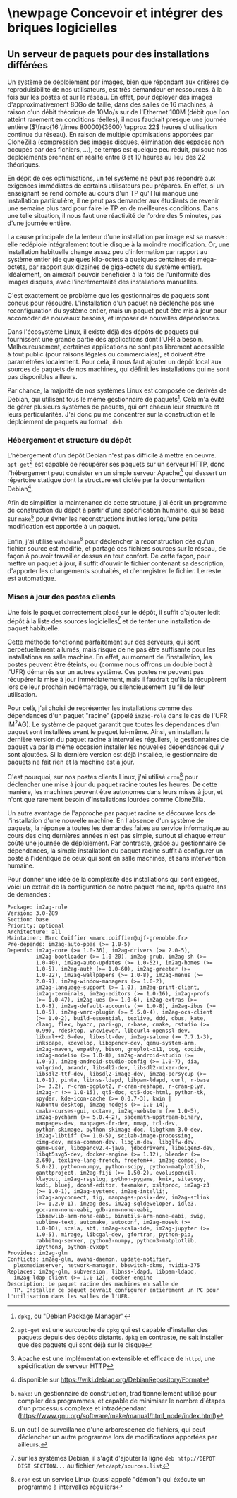 \newpage
Concevoir et intégrer des briques logicielles
============================

Un serveur de paquets pour des installations différées
------------------------------------------------

Un système de déploiement par images, bien que répondant aux critères
de reproduisibilité de nos utilisateurs, est très demandeur en
ressources, à la fois sur les postes et sur le réseau. En effet, pour
déployer des images d'approximativement 80Go de taille, dans des
salles de 16 machines, à raison d'un débit théorique de 10Mo/s sur de
l'Ethernet 100M (débit que l'on atteint rarement en conditions
réelles), il nous faudrait presque une journée entière ($\frac{16
\times 80000}{3600} \approx 22$ heures d'utilisation continue du
réseau). En raison de multiple optimisations apportées par CloneZilla
(compression des images disques, élimination des espaces non occupés
par des fichiers, ...), ce temps est quelque peu réduit, puisque nos
déploiements prennent en réalité entre 8 et 10 heures au lieu des 22
théoriques.

En dépit de ces optimisations, un tel système ne peut pas répondre aux
exigences immédiates de certains utilisateurs peu préparés. En effet,
si un enseignant se rend compte au cours d'un TP qu'il lui manque une
installation particulière, il ne peut pas demander aux étudiants de
revenir une semaine plus tard pour faire le TP en de meilleures
conditions. Dans une telle situation, il nous faut une réactivité de
l'ordre des 5 minutes, pas d'une journée entière.

La cause principale de la lenteur d'une installation par image est sa
masse : elle redéploie intégralement tout le disque à la moindre
modification. Or, une installation habituelle change assez peu
d'information par rapport au système entier (de quelques kilo-octets à
quelques centaines de méga-octets, par rapport aux dizaines de
giga-octets du système entier). Idéalement, on aimerait pouvoir
bénéficier à la fois de l'uniformité des images disques, avec
l'incrémentalité des installations manuelles.

C'est exactement ce problème que les gestionnaires de paquets sont
conçus pour résoudre. L'installation d'un paquet ne déclenche pas une
reconfiguration du système entier, mais un paquet peut être mis à jour
pour accomoder de nouveaux besoins, et imposer de nouvelles
dépendances.

Dans l'écosystème Linux, il existe déjà des dépôts de paquets qui
fournissent une grande partie des applications dont l'UFR a
besoin. Malheureusement, certaines applications ne sont pas librement
accessible à tout public (pour raisons légales ou commerciales), et
doivent être paramétrées localement. Pour celà, il nous faut ajouter
un dépôt local aux sources de paquets de nos machines, qui définit les
installations qui ne sont pas disponibles ailleurs.

Par chance, la majorité de nos systèmes Linux est composée de dérivés
de Debian, qui utilisent tous le même gestionnaire de
paquets[^dpkg]. Celà m'a évité de gérer plusieurs systèmes de paquets,
qui ont chacun leur structure et leurs particularités. J'ai donc pu me
concentrer sur la construction et le déploiement de paquets au format
`.deb`.

### Hébergement et structure du dépôt

L'hébergement d'un dépôt Debian n'est pas difficile à mettre en
oeuvre. `apt-get`[^apt-get] est capable de récupérer ses paquets sur un
serveur HTTP, donc l'hébergement peut consister en un simple serveur
Apache[^apache] qui dessert un répertoire statique dont la structure est
dictée par la documentation Debian[^debian-repo].

Afin de simplifier la maintenance de cette structure, j'ai écrit un
programme de construction du dépôt à partir d'une spécification
humaine, qui se base sur `make`[^make] pour éviter les reconstructions
inutiles lorsqu'une petite modification est apportée à un paquet.

Enfin, j'ai utilisé `watchman`[^watchman] pour déclencher la
reconstruction dès qu'un fichier source est modifié, et partagé ces
fichiers sources sur le réseau, de façon à pouvoir travailler dessus
en tout confort. De cette façon, pour mettre un paquet à jour, il
suffit d'ouvrir le fichier contenant sa description, d'apporter les
changements souhaités, et d'enregistrer le fichier. Le reste est
automatique.

[^dpkg]: `dpkg`, ou "Debian Package Manager"

[^apt-get]: `apt-get` est une surcouche de `dpkg` qui est capable
d'installer des paquets depuis des dépôts distants. `dpkg` en
contraste, ne sait installer que des paquets qui sont déjà sur le
disque

[^watchman]: un outil de surveillance d'une arborescence de fichiers,
qui peut déclencher un autre programme lors de modifications apportées
par ailleurs.

[^make]: `make`: un gestionnaire de construction, traditionnellement
utilisé pour compiler des programmes, et capable de minimiser le
nombre d'étapes d'un processus complexe et intradépendant
(<https://www.gnu.org/software/make/manual/html_node/index.html>)

[^apache]: Apache est une implémentation extensible et efficace de `httpd`,
une spécification de serveur HTTP

[^debian-repo]: disponible sur
<https://wiki.debian.org/DebianRepository/Format>

### Mises à jour des postes clients

Une fois le paquet correctement placé sur le dépôt, il suffit
d'ajouter ledit dépôt à la liste des sources
logicielles[^sources-list] et de tenter une installation de paquet
habituelle.

Cette méthode fonctionne parfaitement sur des serveurs, qui sont
perpétuellement allumés, mais risque de ne pas être suffisante pour
les installations en salle machine. En effet, au moment de
l'installation, les postes peuvent être éteints, ou (comme nous
offrons un double boot à l'UFR) démarrés sur un autres système. Ces
postes ne peuvent pas récupérer la mise à jour immédiatement, mais il
faudrait qu'ils la récupèrent lors de leur prochain redémarrage, ou
silencieusement au fil de leur utilisation.

Pour celà, j'ai choisi de représenter les installations comme des
dépendances d'un paquet "racine" (appelé `im2ag-role` dans le cas de
l'UFR IM$^2$AG). Le système de paquet garantit que toutes les dépendances
d'un paquet sont installées avant le paquet lui-même. Ainsi, en
installant la dernière version du paquet racine à intervalles
réguliers, le gestionnaires de paquet va par la même occasion
installer les nouvelles dépendances qui y sont ajoutées. Si la
dernière version est déjà installée, le gestionnaire de paquets ne
fait rien et la machine est à jour.

C'est pourquoi, sur nos postes clients Linux, j'ai utilisé
`cron`[^cron] pour déclencher une mise à jour du paquet racine toutes
les heures. De cette manière, les machines peuvent être autonomes dans
leurs mises à jour, et n'ont que rarement besoin d'installations
lourdes comme CloneZilla.

Un autre avantage de l'approche par paquet racine se découvre lors de
l'installation d'une nouvelle machine. En l'absence d'un système de
paquets, la réponse à toutes les demandes faites au service
informatique au cours des cinq dernières années n'est pas simple,
surtout si chaque erreur coûte une journée de déploiement. Par
contraste, grâce au gestionnaire de dépendances, la simple
installation du paquet racine suffit à configurer un poste à
l'identique de ceux qui sont en salle machines, et sans intervention
humaine.

Pour donner une idée de la complexité des installations qui sont
exigées, voici un extrait de la configuration de notre paquet racine,
après quatre ans de demandes :

    Package: im2ag-role
    Version: 3.0-289
    Section: base
    Priority: optional
    Architecture: all
    Maintainer: Marc Coiffier <marc.coiffier@ujf-grenoble.fr>
    Pre-depends: im2ag-auto-ppas (>= 1.0-5)
    Depends: im2ag-core (>= 1.0-36), im2ag-drivers (>= 2.0-5),
             im2ag-bootloader (>= 1.0-20), im2ag-grub, im2ag-sh (>=
             1.0-40), im2ag-auto-updates (>= 1.0-52), im2ag-homes (>=
             1.0-5), im2ag-auth (>= 1.0-60), im2ag-greeter (>=
             1.0-22), im2ag-wallpapers (>= 1.0-8), im2ag-menus (>=
             2.0-9), im2ag-window-managers (>= 1.0-2),
             im2ag-language-support (>= 1.0), im2ag-print-client,
             im2ag-terminals, im2ag-editors (>= 1.0-16), im2ag-profs
             (>= 1.0-47), im2ag-ues (>= 1.0-6), im2ag-extras (>=
             1.0-8), im2ag-default-accounts (>= 1.0-8), im2ag-ibus (>=
             1.0-5), im2ag-vmrc-plugin (>= 5.5.0-4), im2ag-ocs-client
             (>= 1.0-2), build-essential, texlive, ddd, dbus, kate,
             clang, flex, byacc, pari-gp, r-base, cmake, rstudio (>=
             0.99), rdesktop, vncviewer, libcurl4-openssl-dev,
             libxml++2.6-dev, libxslt-dev, im2ag-salome (>= 7.7.1-3),
             inkscape, kdevelop, libopencv-dev, qemu-system-arm,
             im2ag-maven, empathy, bison, gnuplot-x11, coq, coqide,
             im2ag-modelio (>= 1.0-8), im2ag-android-studio (>=
             1.0-9), im2ag-android-studio-config (>= 1.0-7), dia,
             valgrind, arandr, libsdl2-dev, libsdl2-mixer-dev,
             libsdl2-ttf-dev, libsdl2-image-dev, im2ag-persycup (>=
             1.0-1), pinta, libnss-ldapd, libpam-ldapd, curl, r-base
             (>= 3.2), r-cran-ggplot2, r-cran-reshape, r-cran-plyr,
             im2ag-r (>= 1.0-15), qt5-doc, qt5-doc-html, python-tk,
             spyder, kde-icon-cache (>= 0.0.7-3), kwin |
             kubuntu-desktop, im2ag-nodejs (>= 1.0-14),
             cmake-curses-gui, octave, im2ag-webstorm (>= 1.0-5),
             im2ag-pycharm (>= 5.0.4-2), sagemath-upstream-binary,
             manpages-dev, manpages-fr-dev, nmap, tcl-dev,
             python-skimage, python-skimage-doc, libgtkmm-3.0-dev,
             im2ag-libtiff (>= 1.0-5), scilab-image-processing,
             cimg-dev, mesa-common-dev, libglm-dev, libglfw-dev,
             qemu-user, libopencv2.4-java, jdbcdrivers, libeigen3-dev,
             libqt5svg5-dev, docker-engine (>= 1.12), blender (>=
             2.69), texlive-lang-french, freefem++, im2ag-comsol (>=
             5.0-2), python-numpy, python-scipy, python-matplotlib,
             ganttproject, im2ag-fiji (>= 1.50-2), evoluspencil,
             klayout, im2ag-rsyslog, python-pygame, kmix, sitecopy,
             kodi, bluej, dconf-editor, texmaker, xsltproc, im2ag-z3
             (>= 1.0-1), im2ag-systemc, im2ag-intellij,
             im2ag-anyconnect, tig, manpages-posix-dev, im2ag-stlink
             (>= 1.2.0-1), im2ag-des, im2ag-sqldeveloper, idle3,
             gcc-arm-none-eabi, gdb-arm-none-eabi,
             libnewlib-arm-none-eabi, binutils-arm-none-eabi, swig,
             sublime-text, automake, autoconf, im2ag-mosek (>=
             1.0-10), scala, sbt, im2ag-scala-ide, im2ag-jupyter (>=
             1.0-5), mirage, libcgal-dev, gfortran, python-pip,
             rabbitmq-server, python3-numpy, python3-matplotlib,
             ipython3, python-cvxopt
    Provides: im2ag-glm
    Conflicts: im2ag-glm, avahi-daemon, update-notifier,
      plexmediaserver, network-manager, bbswitch-dkms, nvidia-375
    Replaces: im2ag-glm, subversion, libnss-ldapd, libpam-ldapd,
      im2ag-ldap-client (>= 1.0-12), docker-engine
    Description: Le paquet racine des machines en salle de
      TP. Installer ce paquet devrait configurer entièrement un PC pour
    l'utilisation dans les salles de l'UFR.



[^sources-list]: sur les systèmes Debian, il s'agit d'ajouter la ligne
`deb http://DEPOT DIST SECTION...` au fichier `/etc/apt/sources.list`

[^cron]: `cron` est un service Linux (aussi appelé "démon") qui
éxécute un programme à intervalles réguliers
